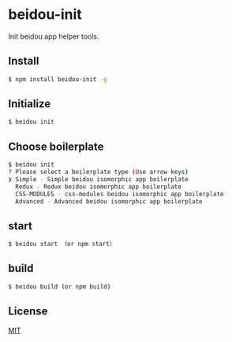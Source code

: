 beidou-init
=======

Init beidou app helper tools.

## Install

```bash
$ npm install beidou-init -g
```

## Initialize

```bash
$ beidou init
```

## Choose boilerplate

```bash
$ beidou init
? Please select a boilerplate type (Use arrow keys)
❯ Simple - Simple beidou isomorphic app boilerplate
  Redux - Redux beidou isomorphic app boilerplate
  CSS-MODULES - css-modules beidou isomorphic app boilerplate
  Advanced - Advanced beidou isomorphic app boilerplate
```

## start

```bash
$ beidou start （or npm start）
```

## build

```bash
$ beidou build (or npm build)
```

## License

[MIT](LICENSE)
